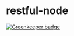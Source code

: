 # restful-node

[![Greenkeeper badge](https://badges.greenkeeper.io/sethbergman/restful-node.svg)](https://greenkeeper.io/)
